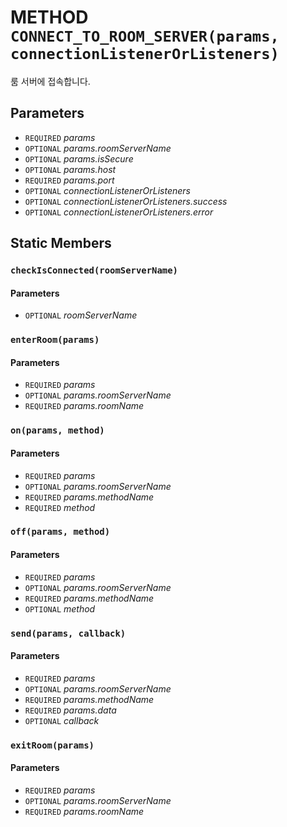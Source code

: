# METHOD `CONNECT_TO_ROOM_SERVER(params, connectionListenerOrListeners)`
룸 서버에 접속합니다.

## Parameters
* `REQUIRED` *params*
* `OPTIONAL` *params.roomServerName*
* `OPTIONAL` *params.isSecure*
* `OPTIONAL` *params.host*
* `REQUIRED` *params.port*
* `OPTIONAL` *connectionListenerOrListeners*
* `OPTIONAL` *connectionListenerOrListeners.success*
* `OPTIONAL` *connectionListenerOrListeners.error*

## Static Members

### `checkIsConnected(roomServerName)`
#### Parameters
* `OPTIONAL` *roomServerName*

### `enterRoom(params)`
#### Parameters
* `REQUIRED` *params*
* `OPTIONAL` *params.roomServerName*
* `REQUIRED` *params.roomName*

### `on(params, method)`
#### Parameters
* `REQUIRED` *params*
* `OPTIONAL` *params.roomServerName*
* `REQUIRED` *params.methodName*
* `REQUIRED` *method*

### `off(params, method)`
#### Parameters
* `REQUIRED` *params*
* `OPTIONAL` *params.roomServerName*
* `REQUIRED` *params.methodName*
* `OPTIONAL` *method*

### `send(params, callback)`
#### Parameters
* `REQUIRED` *params*
* `OPTIONAL` *params.roomServerName*
* `REQUIRED` *params.methodName*
* `REQUIRED` *params.data*
* `OPTIONAL` *callback*

### `exitRoom(params)`
#### Parameters
* `REQUIRED` *params*
* `OPTIONAL` *params.roomServerName*
* `REQUIRED` *params.roomName*
